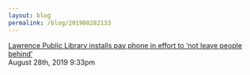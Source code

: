 ```yaml
---
layout: blog
permalink: /blog/201908282133
---
```


<a href=" https://www2.ljworld.com/news/general-news/2019/aug/08/lawrence-public-library-installs-pay-phone-in-effort-to-not-leave-people-behind/">
Lawrence Public Library installs pay phone in effort to &lsquo;not leave people behind&rsquo;                    </a>

<div id="footer">
<span id="timestamp"> August 28th, 2019 9:33pm </span>
</div>
